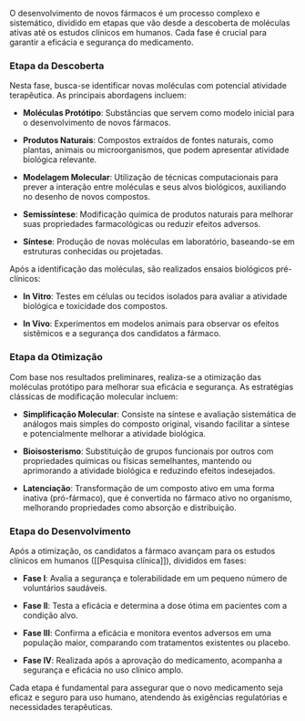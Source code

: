 O desenvolvimento de novos fármacos é um processo complexo e sistemático, dividido em etapas que vão desde a descoberta de moléculas ativas até os estudos clínicos em humanos. Cada fase é crucial para garantir a eficácia e segurança do medicamento.

### **Etapa da Descoberta**

Nesta fase, busca-se identificar novas moléculas com potencial atividade terapêutica. As principais abordagens incluem:

- **Moléculas Protótipo**: Substâncias que servem como modelo inicial para o desenvolvimento de novos fármacos.

- **Produtos Naturais**: Compostos extraídos de fontes naturais, como plantas, animais ou microorganismos, que podem apresentar atividade biológica relevante.

- **Modelagem Molecular**: Utilização de técnicas computacionais para prever a interação entre moléculas e seus alvos biológicos, auxiliando no desenho de novos compostos.

- **Semissíntese**: Modificação química de produtos naturais para melhorar suas propriedades farmacológicas ou reduzir efeitos adversos.

- **Síntese**: Produção de novas moléculas em laboratório, baseando-se em estruturas conhecidas ou projetadas.

Após a identificação das moléculas, são realizados ensaios biológicos pré-clínicos:

- **In Vitro**: Testes em células ou tecidos isolados para avaliar a atividade biológica e toxicidade dos compostos.

- **In Vivo**: Experimentos em modelos animais para observar os efeitos sistêmicos e a segurança dos candidatos a fármaco.

### **Etapa da Otimização**

Com base nos resultados preliminares, realiza-se a otimização das moléculas protótipo para melhorar sua eficácia e segurança. As estratégias clássicas de modificação molecular incluem:

- **Simplificação Molecular**: Consiste na síntese e avaliação sistemática de análogos mais simples do composto original, visando facilitar a síntese e potencialmente melhorar a atividade biológica.

- **Bioisosterismo**: Substituição de grupos funcionais por outros com propriedades químicas ou físicas semelhantes, mantendo ou aprimorando a atividade biológica e reduzindo efeitos indesejados.

- **Latenciação**: Transformação de um composto ativo em uma forma inativa (pró-fármaco), que é convertida no fármaco ativo no organismo, melhorando propriedades como absorção e distribuição.

### **Etapa do Desenvolvimento**

Após a otimização, os candidatos a fármaco avançam para os estudos clínicos em humanos ([[Pesquisa clínica]]), divididos em fases:

- **Fase I**: Avalia a segurança e tolerabilidade em um pequeno número de voluntários saudáveis.

- **Fase II**: Testa a eficácia e determina a dose ótima em pacientes com a condição alvo.

- **Fase III**: Confirma a eficácia e monitora eventos adversos em uma população maior, comparando com tratamentos existentes ou placebo.

- **Fase IV**: Realizada após a aprovação do medicamento, acompanha a segurança e eficácia no uso clínico amplo.

Cada etapa é fundamental para assegurar que o novo medicamento seja eficaz e seguro para uso humano, atendendo às exigências regulatórias e necessidades terapêuticas. 
